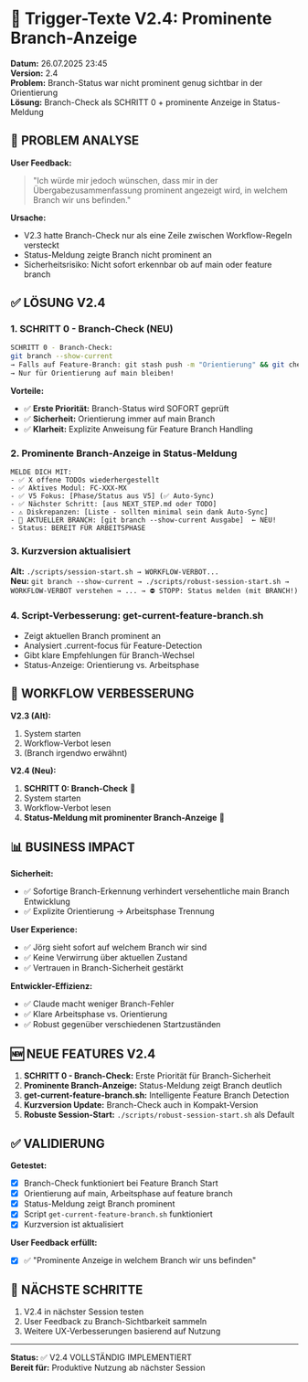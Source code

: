 # 🎯 Trigger-Texte V2.4: Prominente Branch-Anzeige

**Datum:** 26.07.2025 23:45  
**Version:** 2.4  
**Problem:** Branch-Status war nicht prominent genug sichtbar in der Orientierung  
**Lösung:** Branch-Check als SCHRITT 0 + prominente Anzeige in Status-Meldung

## 🎯 PROBLEM ANALYSE

**User Feedback:**
> "Ich würde mir jedoch wünschen, dass mir in der Übergabezusammenfassung prominent angezeigt wird, in welchem Branch wir uns befinden."

**Ursache:**
- V2.3 hatte Branch-Check nur als eine Zeile zwischen Workflow-Regeln versteckt
- Status-Meldung zeigte Branch nicht prominent an
- Sicherheitsrisiko: Nicht sofort erkennbar ob auf main oder feature branch

## ✅ LÖSUNG V2.4

### 1. SCHRITT 0 - Branch-Check (NEU)
```bash
SCHRITT 0 - Branch-Check:
git branch --show-current
→ Falls auf Feature-Branch: git stash push -m "Orientierung" && git checkout main
→ Nur für Orientierung auf main bleiben!
```

**Vorteile:**
- ✅ **Erste Priorität:** Branch-Status wird SOFORT geprüft
- ✅ **Sicherheit:** Orientierung immer auf main Branch
- ✅ **Klarheit:** Explizite Anweisung für Feature Branch Handling

### 2. Prominente Branch-Anzeige in Status-Meldung
```
MELDE DICH MIT:
- ✅ X offene TODOs wiederhergestellt
- ✅ Aktives Modul: FC-XXX-MX
- ✅ V5 Fokus: [Phase/Status aus V5] (✅ Auto-Sync)
- ✅ Nächster Schritt: [aus NEXT_STEP.md oder TODO]
- ⚠️ Diskrepanzen: [Liste - sollten minimal sein dank Auto-Sync]
- 🎯 AKTUELLER BRANCH: [git branch --show-current Ausgabe]  ← NEU!
- Status: BEREIT FÜR ARBEITSPHASE
```

### 3. Kurzversion aktualisiert
**Alt:** `./scripts/session-start.sh → WORKFLOW-VERBOT...`  
**Neu:** `git branch --show-current → ./scripts/robust-session-start.sh → WORKFLOW-VERBOT verstehen → ... → ⛔ STOPP: Status melden (mit BRANCH!)`

### 4. Script-Verbesserung: get-current-feature-branch.sh
- Zeigt aktuellen Branch prominent an
- Analysiert .current-focus für Feature-Detection
- Gibt klare Empfehlungen für Branch-Wechsel
- Status-Anzeige: Orientierung vs. Arbeitsphase

## 🔄 WORKFLOW VERBESSERUNG

**V2.3 (Alt):**
1. System starten
2. Workflow-Verbot lesen
3. (Branch irgendwo erwähnt)

**V2.4 (Neu):**
1. **SCHRITT 0: Branch-Check** 🎯
2. System starten  
3. Workflow-Verbot lesen
4. **Status-Meldung mit prominenter Branch-Anzeige** 🎯

## 📊 BUSINESS IMPACT

**Sicherheit:** 
- ✅ Sofortige Branch-Erkennung verhindert versehentliche main Branch Entwicklung
- ✅ Explizite Orientierung → Arbeitsphase Trennung

**User Experience:**
- ✅ Jörg sieht sofort auf welchem Branch wir sind
- ✅ Keine Verwirrung über aktuellen Zustand
- ✅ Vertrauen in Branch-Sicherheit gestärkt

**Entwickler-Effizienz:**
- ✅ Claude macht weniger Branch-Fehler
- ✅ Klare Arbeitsphase vs. Orientierung
- ✅ Robust gegenüber verschiedenen Startzuständen

## 🆕 NEUE FEATURES V2.4

1. **SCHRITT 0 - Branch-Check:** Erste Priorität für Branch-Sicherheit
2. **Prominente Branch-Anzeige:** Status-Meldung zeigt Branch deutlich
3. **get-current-feature-branch.sh:** Intelligente Feature Branch Detection
4. **Kurzversion Update:** Branch-Check auch in Kompakt-Version
5. **Robuste Session-Start:** `./scripts/robust-session-start.sh` als Default

## ✅ VALIDIERUNG

**Getestet:**
- [x] Branch-Check funktioniert bei Feature Branch Start
- [x] Orientierung auf main, Arbeitsphase auf feature branch
- [x] Status-Meldung zeigt Branch prominent
- [x] Script `get-current-feature-branch.sh` funktioniert
- [x] Kurzversion ist aktualisiert

**User Feedback erfüllt:**
- [x] ✅ "Prominente Anzeige in welchem Branch wir uns befinden"

## 🔄 NÄCHSTE SCHRITTE

1. V2.4 in nächster Session testen
2. User Feedback zu Branch-Sichtbarkeit sammeln
3. Weitere UX-Verbesserungen basierend auf Nutzung

---

**Status:** ✅ V2.4 VOLLSTÄNDIG IMPLEMENTIERT  
**Bereit für:** Produktive Nutzung ab nächster Session